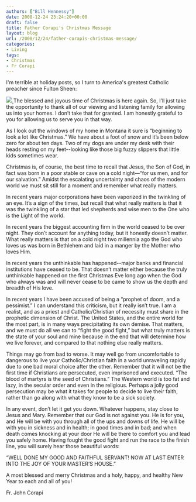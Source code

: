 ```yaml
---
authors: ["Bill Hennessy"]
date: 2008-12-24 23:24:20+00:00
draft: false
title: Father Corapi's Christmas Message
layout: blog
url: /2008/12/24/father-corapis-christmas-message/
categories:
- Living
tags:
- Christmas
- Fr Corapi
---
```


I'm terrible at holiday posts, so I turn to America's greatest Catholic preacher since Fulton Sheen:

[![](https://www.fathercorapi.com/images/frcorapi.jpg)
](https://www.fathercorapi.com)The blessed and joyous time of Christmas is here again. So, I’ll just take the opportunity to thank all of our viewing and listening family for allowing us into your homes. I don’t take that for granted. I am honestly grateful to you for allowing us to serve you in that way.

As I look out the windows of my home in Montana it sure is “beginning to look a lot like Christmas.” We have about a foot of snow and it’s been below zero for about ten days. Two of my dogs are under my desk with their heads resting on my feet--looking like those big fuzzy slippers that little kids sometimes wear.

Christmas is, of course, the best time to recall that Jesus, the Son of God, in fact was born in a poor stable or cave on a cold night—“for us men, and for our salvation.” Amidst the escalating uncertainty and chaos of the modern world we must sit still for a moment and remember what really matters.

In recent years major corporations have been vaporized in the twinkling of an eye. It’s a sign of the times, but recall that what really matters is that it was the twinkling of a star that led shepherds and wise men to the One who is the Light of the world.

In recent years the biggest accounting firm in the world ceased to be over night. They don’t account for anything today, but it honestly doesn’t matter. What really matters is that on a cold night two millennia ago the God who loves us was born in Bethlehem and laid in a manger by the Mother who loves Him.

In recent years the unthinkable has happened--major banks and financial institutions have ceased to be. That doesn’t matter either because the truly unthinkable happened on the first Christmas Eve long ago when the God who always was and will never cease to be came to show us the depth and breadth of His love.

In recent years I have been accused of being a “prophet of doom, and a pessimist.” I can understand this criticism, but it really isn’t true. I am a realist, and as a priest and Catholic/Christian of necessity must share in the prophetic dimension of Christ. The United States, and the entire world for the most part, is in many ways precipitating its own demise. That matters, and we must do all we can to “fight the good fight,” but what truly matters is the state of your soul and mine because in the end that will determine how we live forever, and compared to that nothing else really matters.

Things may go from bad to worse. It may well go from uncomfortable to dangerous to live your Catholic/Christian faith in a world unraveling rapidly due to one bad moral choice after the other. Remember that it will not be the first time if Christians are persecuted, even imprisoned and executed. “The blood of martyrs is the seed of Christians.” The Western world is too fat and lazy, in the secular order and even in the religious. Perhaps a jolly good persecution may be what it takes for people to decide to live their faith, rather than go along with what they know to be a sick society.

In any event, don’t let it get you down. Whatever happens, stay close to Jesus and Mary. Remember that our God is not against you. He is for you, and He will be with you through all of the ups and downs of life. He will be with you in sickness and in health; in good times and in bad; and when death comes knocking at your door He will be there to comfort you and lead you safely home. Having fought the good fight and run the race to the finish line, you will surely hear those beautiful words:

“WELL DONE MY GOOD AND FAITHFUL SERVANT! NOW AT LAST ENTER INTO THE JOY OF YOUR MASTER’S HOUSE.”

A most blessed and merry Christmas and a holy, happy, and healthy New Year to each and all of you!

Fr. John Corapi
